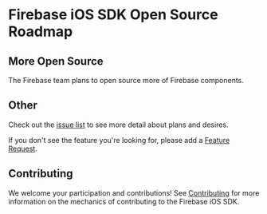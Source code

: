 # Firebase iOS SDK Open Source Roadmap

## More Open Source

The Firebase team plans to open source more of Firebase components.

## Other

Check out the [issue list](https://github.com/firebase/firebase-ios-sdk/issues)
to see more detail about plans and desires.

If you don't see the feature you're looking for, please add a
[Feature Request](https://github.com/firebase/firebase-ios-sdk/issues/new).

## Contributing

We welcome your participation and contributions! See
[Contributing](CONTRIBUTING.md) for more information on the mechanics of
contributing to the Firebase iOS SDK.
